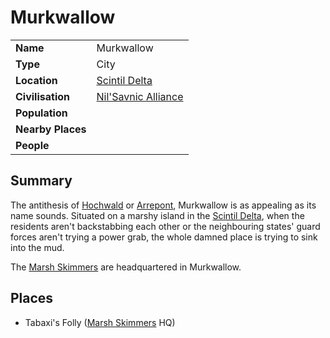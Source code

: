 # Murkwallow

|||
| --- | --- |
| **Name** | Murkwallow | place.4
| **Type** | City |
| **Location** | [Scintil Delta](../rivers-lakes/scintil-delta.md) |
| **Civilisation** | [Nil'Savnic Alliance](../../civilisations/nilsavnic-alliance/nilsavnic-alliance.md) |
| **Population** | |
| **Nearby Places** | |
| **People** | |

## Summary

The antithesis of [Hochwald](hochwald.md) or [Arrepont](arrepont.md), Murkwallow is as appealing as its name sounds. Situated on a marshy island in the [Scintil Delta](../rivers-lakes/scintil-delta.md), when the residents aren't backstabbing each other or the neighbouring states' guard forces aren't trying a power grab, the whole damned place is trying to sink into the mud.

The [Marsh Skimmers](../../organisations/marsh-skimmers.md) are headquartered in Murkwallow.

## Places

- Tabaxi's Folly ([Marsh Skimmers](../../organisations/marsh-skimmers.md) HQ)
